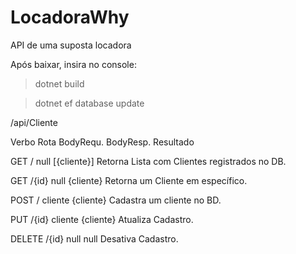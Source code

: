 # LocadoraWhy
API de uma suposta locadora 

Após baixar, insira no console:
 > dotnet build
	
 > dotnet ef database update

/api/Cliente

Verbo  Rota  BodyRequ. BodyResp.   Resultado
							
GET    /     null      [{cliente}] Retorna Lista com Clientes registrados no DB.

GET    /{id} null      {cliente}   Retorna um Cliente em específico.

POST   /     cliente   {cliente}   Cadastra um cliente no BD.

PUT    /{id} cliente   {cliente}   Atualiza Cadastro.

DELETE /{id} null      null        Desativa Cadastro.
